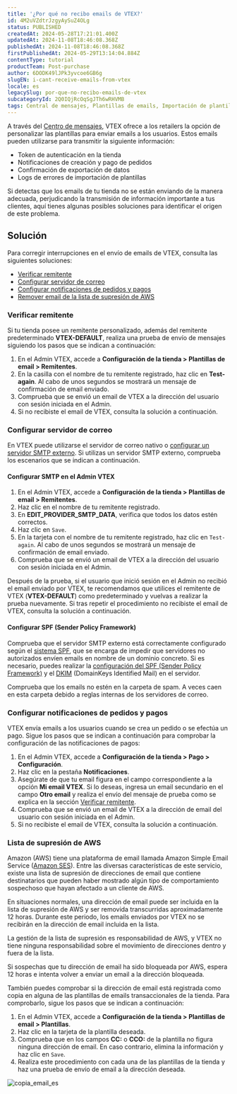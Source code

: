 ```yaml
---
title: '¿Por qué no recibo emails de VTEX?'
id: 4M2uVZdtrJzgyAySuZ4OLg
status: PUBLISHED
createdAt: 2024-05-28T17:21:01.400Z
updatedAt: 2024-11-08T18:46:08.368Z
publishedAt: 2024-11-08T18:46:08.368Z
firstPublishedAt: 2024-05-29T13:14:04.884Z
contentType: tutorial
productTeam: Post-purchase
author: 6DODK49lJPk3yvcoe6GB6g
slugEN: i-cant-receive-emails-from-vtex
locale: es
legacySlug: por-que-no-recibo-emails-de-vtex
subcategoryId: 2Q0IQjRcOqSgJTh6wRHVMB
tags: Central de mensajes, Plantillas de emails, Importación de plantillas, Token de autenticación
---
```


A través del [Centro de mensajes](/es/tutorial/como-funciona-el-message-center--tutorials_84), VTEX ofrece a los retailers la opción de personalizar las plantillas para enviar emails a los usuarios. Estos emails pueden utilizarse para transmitir la siguiente información:
- Token de autenticación en la tienda
-	Notificaciones de creación y pago de pedidos
- Confirmación de exportación de datos
- Logs de errores de importación de plantillas

Si detectas que los emails de tu tienda no se están enviando de la manera adecuada, perjudicando la transmisión de información importante a tus clientes, aquí tienes algunas posibles soluciones para identificar el origen de este problema.

## Solución

Para corregir interrupciones en el envío de emails de VTEX, consulta las siguientes soluciones:

- [Verificar remitente](#verificar-remitente)
- [Configurar servidor de correo](#configurar-servidor-de-correo)
- [Configurar notificaciones de pedidos y pagos](#configurar-notificaciones-de-pedidos-y-pagos)
- [Remover email de la lista de supresión de AWS](#lista-de-supresion-de-aws)

### Verificar remitente

Si tu tienda posee un remitente personalizado, además del remitente predeterminado __VTEX-DEFAULT__, realiza una prueba de envío de mensajes siguiendo los pasos que se indican a continuación:

1. En el Admin VTEX, accede a __Configuración de la tienda > Plantillas de email > Remitentes__.
2. En la casilla con el nombre de tu remitente registrado, haz clic en __Test-again__. Al cabo de unos segundos se mostrará un mensaje de confirmación de email enviado.
3. Comprueba que se envió un email de VTEX a la dirección del usuario con sesión iniciada en el Admin.
4. Si no recibiste el email de VTEX, consulta la solución a continuación.

### Configurar servidor de correo

En VTEX puede utilizarse el servidor de correo nativo o [configurar un servidor SMTP externo](/es/tutorial/personalizando-o-smtp-da-vtex--tutorials_2733). Si utilizas un servidor SMTP externo, comprueba los escenarios que se indican a continuación.

#### Configurar SMTP en el Admin VTEX

1. En el Admin VTEX, accede a __Configuración de la tienda > Plantillas de email > Remitentes__.
2. Haz clic en el nombre de tu remitente registrado.
3. En __EDIT_PROVIDER_SMTP_DATA__, verifica que todos los datos estén correctos.
4. Haz clic en `Save`.
5. En la tarjeta con el nombre de tu remitente registrado, haz clic en `Test-again`. Al cabo de unos segundos se mostrará un mensaje de confirmación de email enviado.
6. Comprueba que se envió un email de VTEX a la dirección del usuario con sesión iniciada en el Admin.

Después de la prueba, si el usuario que inició sesión en el Admin no recibió el email enviado por VTEX, te recomendamos que utilices el remitente de VTEX (__VTEX-DEFAULT__) como predeterminado y vuelvas a realizar la prueba nuevamente. Si tras repetir el procedimiento no recibiste el email de VTEX, consulta la solución a continuación.

#### Configurar SPF (Sender Policy Framework)

Comprueba que el servidor SMTP externo está correctamente configurado según el [sistema SPF](/es/tutorial/configurar-spf--42t0lkl2VyC6Yewc4wA6wI), que se encarga de impedir que servidores no autorizados envíen emails en nombre de un dominio concreto. Si es necesario, puedes realizar la [configuración del SPF (Sender Policy Framework)](https://developers.vtex.com/docs/guides/setting-up-the-spf) y el [DKIM](https://developers.vtex.com/docs/guides/setting-up-dkim-for-transactional-emails) (DomainKeys Identified Mail) en el servidor.

<div class ="alert alert-warning">
Comprueba que los emails no estén en la carpeta de spam. A veces caen en esta carpeta debido a reglas internas de los servidores de correo.
</div>

### Configurar notificaciones de pedidos y pagos

VTEX envía emails a los usuarios cuando se crea un pedido o se efectúa un pago. Sigue los pasos que se indican a continuación para comprobar la configuración de las notificaciones de pagos:

1. En el Admin VTEX, accede a __Configuración de la tienda > Pago > Configuración__.
2. Haz clic en la pestaña __Notificaciones__.
3. Asegúrate de que tu email figura en el campo correspondiente a la opción __Mi email VTEX__. Si lo deseas, ingresa un email secundario en el campo __Otro email__ y realiza el envío del mensaje de prueba como se explica en la sección [Verificar remitente](#verificar-remitente).
4. Comprueba que se envió un email de VTEX a la dirección de email del usuario con sesión iniciada en el Admin.
5. Si no recibiste el email de VTEX, consulta la solución a continuación.

### Lista de supresión de AWS

Amazon (AWS) tiene una plataforma de email llamada Amazon Simple Email Service ([Amazon SES](https://aws.amazon.com/pt/ses/)). Entre las diversas características de este servicio, existe una lista de supresión de direcciones de email que contiene destinatarios que pueden haber mostrado algún tipo de comportamiento sospechoso que hayan afectado a un cliente de AWS.

En situaciones normales, una dirección de email puede ser incluida en la lista de supresión de AWS y ser removida transcurridas aproximadamente 12 horas. Durante este periodo, los emails enviados por VTEX no se recibirán en la dirección de email incluida en la lista.

<div class ="alert alert-warning">
La gestión de la lista de supresión es responsabilidad de AWS, y VTEX no tiene ninguna responsabilidad sobre el movimiento de direcciones dentro y fuera de la lista.
</div>

Si sospechas que tu dirección de email ha sido bloqueada por AWS, espera 12 horas e intenta volver a enviar un email a la dirección bloqueada.

También puedes comprobar si la dirección de email está registrada como copia en alguna de las plantillas de emails transaccionales de la tienda. Para comprobarlo, sigue los pasos que se indican a continuación:

1. En el Admin VTEX, accede a __Configuración de la tienda > Plantillas de email > Plantillas__.
2. Haz clic en la tarjeta de la plantilla deseada.
3. Comprueba que en los campos __CC:__ o __CCO:__ de la plantilla no figura ninguna dirección de email. En caso contrario, elimina la información y haz clic en `Save`.
4. Realiza este procedimiento con cada una de las plantillas de la tienda y haz una prueba de envío de email a la dirección deseada.

![copia_email_es](https://images.ctfassets.net/alneenqid6w5/11EjQQnjcUHp2IHF87gNCy/a31ab802e560774fa1ef533d50dffd88/copia_email_es.png)